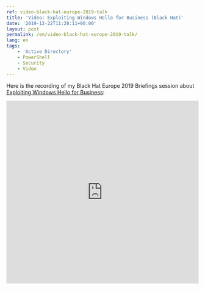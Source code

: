 ```yaml
---
ref: video-black-hat-europe-2019-talk
title: 'Video: Exploiting Windows Hello for Business (Black Hat)'
date: '2019-12-22T11:28:11+00:00'
layout: post
permalink: /en/video-black-hat-europe-2019-talk/
lang: en
tags:
    - 'Active Directory'
    - PowerShell
    - Security
    - Video
---
```


Here is the recording of my Black Hat Europe 2019 Briefings session about [Exploiting Windows Hello for&nbsp;Business](https://www.blackhat.com/eu-19/briefings/schedule/#exploiting-windows-hello-for-business-17260):

<iframe width="100%" height="480px" allow="accelerometer; autoplay; encrypted-media; gyroscope; picture-in-picture" allowfullscreen="" frameborder="0" src="https://www.youtube.com/embed/u22XC01ewn0?feature=oembed"></iframe>